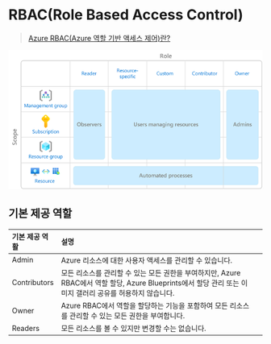 # RBAC(Role Based Access Control)
> [Azure RBAC(Azure 역할 기반 액세스 제어)란?](https://docs.microsoft.com/ko-kr/azure/role-based-access-control/overview)

![rbac-least-privilege.png](./img/rbac-least-privilege.png)

## 기본 제공 역할
| 기본 제공 역활 | 설명 | |
|:---|:---|:---|
| Admin  | Azure 리소스에 대한 사용자 액세스를 관리할 수 있습니다. | |
| Contributors  | 모든 리소스를 관리할 수 있는 모든 권한을 부여하지만, Azure RBAC에서 역할 할당, Azure Blueprints에서 할당 관리 또는 이미지 갤러리 공유를 허용하지 않습니다. | |
| Owner  | Azure RBAC에서 역할을 할당하는 기능을 포함하여 모든 리소스를 관리할 수 있는 모든 권한을 부여합니다. | |
| Readers  | 모든 리소스를 볼 수 있지만 변경할 수는 없습니다. | |
